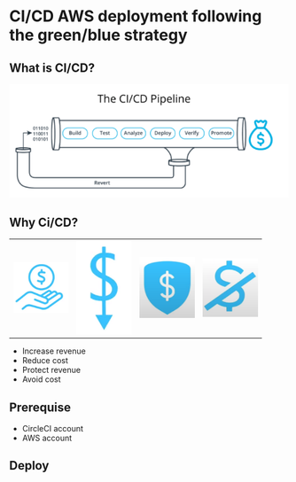 # CI/CD AWS deployment following the green/blue strategy

## What is CI/CD?

<p align="center">
  <img src="./assets/CICD_pipeline.png" alt="CI/CD pipeline"/>
</p>


## Why Ci/CD?

<table>
<tr> 
    <td> <img src="./assets/increase_revenue.png" alt="Drawing" style="width: 100px;"/> </td>
	<td> <img src="./assets/reduce_cost.png" alt="Drawing" style="width: 100px;"/> </td> 
    <td> <img src="./assets/protect_revenue.png" alt="Drawing" style="width: 100px;"/> </td> 
    <td> <img src="./assets/avoid_cost.png" alt="Drawing" style="width: 100px;"/> </td> 
</tr> 
</table>

- Increase revenue
- Reduce cost
- Protect revenue
- Avoid cost

## Prerequise

- CircleCI account
- AWS account

## Deploy